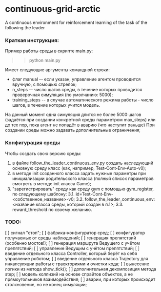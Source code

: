 # continuous-grid-arctic
A continuous environment for reinforcement learning of the task of the following the leader

### Краткая инструкция:
Пример работы среды в скрипте main.py:
>> python main.py

Имеет следующие аргументы командной строки:
* флаг manual -- если указан, управление агентом проводится вручную, с помощью стрелок;
* n_steps -- число шагов среды, в течение которых проводится проверочная симуляция (по умолчанию: 5000);
* training_steps -- в случае автоматического режима работы - число шагов, в течение которых учится модель.

На данный момент одна симуляция длится не более 5000 шагов (задаётся при создании конкретной среды параметром max_steps) или до тех пор, пока агент не попадёт в аварию (что наступит раньше)
При создании среды можно задавать дополнительные ограничения;

### Конфигурация среды
Чтобы создать свою версию среды: 
1. в файле follow_the_leader_continuous_env.py создать наследующий основную среду класс (как, например, Test-Cont-Env-Auto-v0);
2. в методе init созданного класса задать нужные параметры при инициализации родительского класса (полный список параметров смотреть в методе init класса Game);
3. "зарегистрировать" среду как среду gym с помощью gym_register, по следующему шаблону:
    3.1. id=Test-Cont-Env-<собственное_название>-v0;
    3.2. follow_the_leader_continuous_env:<название класса среды, который создан в п.1>;
    3.3. reward_threshold по своему желанию.

### TODO:
[ ] сигнал "стоп";
[ ] фабрика-конфигуратор сред;
[ ] конфигуратор получаемых от среды наблюдений;
[ ] генерация препятствий (особенно мостов!);
[ ] генерация маршрута Ведущего с учётом препятствий;
[ ] управление Ведущим с учётом препятствий;
[ ] введение отдельного класса Controller, который берёт на себя управление роботом;
[ ] введение отдельного класса Trajectory для инкапсуляции работы с траекториями и очистки кода;
[ ] вынесение логики из метода show_tick();
[ ] дополнительная декомпозиция метода step;
[ ] модель коллизий на основе спрайтов объектов, а не прямоугольников взаимодействия;
[ ] аварии, при которых происходит столкновение, но не конец симуляции;